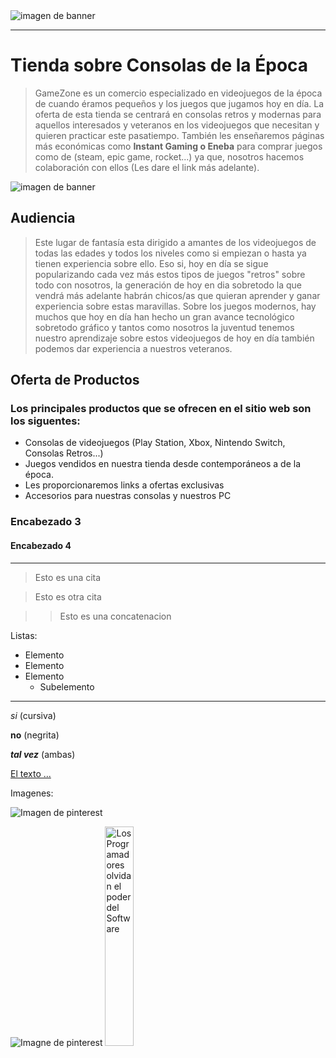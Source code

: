 <img src='https://github.com/atenery101/Atenery101/blob/main/Banner%20Web%20Empresarial%20de%20Asesor%C3%ADa%20Integral%20Online%20Azul%20%20(1).png' alt='imagen de banner' witdth='300px'/>

***

# Tienda sobre Consolas de la Época 

> GameZone es un comercio especializado en videojuegos de la época de cuando éramos pequeños y los juegos que jugamos hoy en día. La oferta de esta tienda se centrará en consolas retros y modernas para aquellos interesados y veteranos en los videojuegos que necesitan y quieren practicar este pasatiempo. También les enseñaremos páginas más económicas como **Instant Gaming o Eneba** para comprar juegos como de (steam, epic game, rocket...) ya que, nosotros hacemos colaboración con ellos (Les dare el link más adelante).

<img src='' alt='imagen de banner' witdth='300px'/>


## Audiencia

> Este lugar de fantasía esta dirigido a amantes de los videojuegos de todas las edades y todos los niveles como si empiezan o hasta ya tienen experiencia sobre ello. Eso si, hoy en día se sigue popularizando cada vez más estos tipos de juegos "retros" sobre todo con nosotros, la generación de hoy en dia sobretodo la que vendrá más adelante habrán chicos/as que quieran aprender y ganar experiencia sobre estas maravillas. Sobre los juegos modernos, hay muchos que hoy en día han hecho un gran avance tecnológico sobretodo gráfico y tantos como nosotros la juventud tenemos nuestro aprendizaje sobre estos videojuegos de hoy en día también podemos dar experiencia a nuestros veteranos.

## Oferta de Productos
### Los principales productos que se ofrecen en el sitio web son los siguentes:

- Consolas de videojuegos (Play Station, Xbox, Nintendo Switch, Consolas Retros...)
- Juegos vendidos en nuestra tienda desde contemporáneos a de la época.
- Les proporcionaremos links a ofertas exclusivas
- Accesorios para nuestras consolas y nuestros PC

  


### Encabezado 3

#### Encabezado 4

***

> Esto es una cita

> Esto es otra cita

> > Esto es una concatenacion

Listas:

- Elemento
- Elemento
- Elemento
    - Subelemento

***

*si* (cursiva)

**no** (negrita)

***tal vez*** (ambas)

[El texto ...](https://Zonatmo.com)

Imagenes:

![Imagen de pinterest](https://i.pinimg.com/736x/d2/02/14/d20214bb899b0b08ca6229d10cc0dbcd.jpg)

<img src='https://i.pinimg.com/736x/d2/02/14/d20214bb899b0b08ca6229d10cc0dbcd.jpg' alt='Imagne de pinterest' witdth='300px'/>

<a href='https://www.youtube.com/watch?v=IkZFOU1dwos' target='_blank'>
<img width='30%' src='https://i.ytimg.com/an_webp/IkZFOU1dwos/mqdefault_6s.webp?du=3000&sqp=CJCg3MEG&rs=AOn4CLDBsi1MjVJmcc0tIaUtIrQLCpNDiA' alt='Los Programadores olvidan el poder del Software' />
</a>
